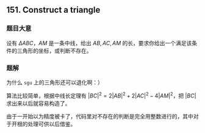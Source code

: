 ## 151. Construct a triangle

### 题目大意

设有 $\Delta ABC$，$AM$ 是一条中线，给出 $AB,AC,AM$ 的长，要求你给出一个满足该条件的三角形的坐标，或判断不存在。

### 题解

为什么 `sgu` 上的三角形还可以退化啊：）

算法比较简单，根据中线长定理有 $|BC|^{2}=2|AB|^{2}+2|AC|^{2}-4|AM|^{2}$，把 $|BC|$ 求出来以后就容易构造了。

由于一开始以为精度被卡了，代码里对不存在的判断是完全用整数进行的，其中对于开根的处理可供以后借鉴。

